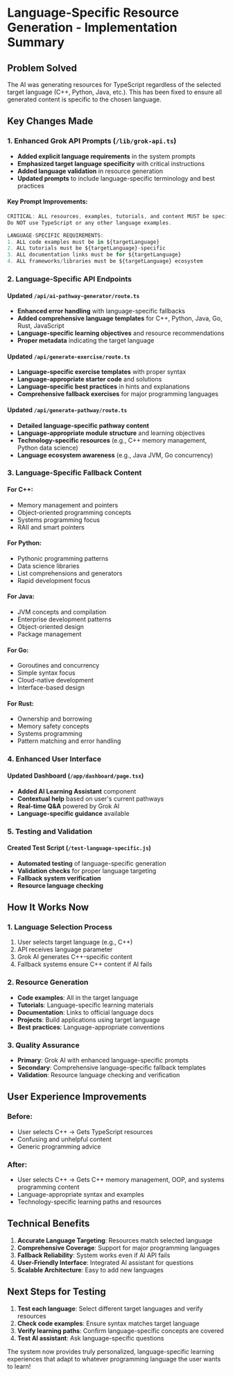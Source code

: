 # Language-Specific Resource Generation - Implementation Summary

## Problem Solved
The AI was generating resources for TypeScript regardless of the selected target language (C++, Python, Java, etc.). This has been fixed to ensure all generated content is specific to the chosen language.

## Key Changes Made

### 1. Enhanced Grok API Prompts (`/lib/grok-api.ts`)
- **Added explicit language requirements** in the system prompts
- **Emphasized target language specificity** with critical instructions
- **Added language validation** in resource generation
- **Updated prompts** to include language-specific terminology and best practices

#### Key Prompt Improvements:
```javascript
CRITICAL: ALL resources, examples, tutorials, and content MUST be specifically for ${targetLanguage}. 
Do NOT use TypeScript or any other language examples.

LANGUAGE-SPECIFIC REQUIREMENTS:
1. ALL code examples must be in ${targetLanguage}
2. ALL tutorials must be ${targetLanguage}-specific
3. ALL documentation links must be for ${targetLanguage}
4. ALL frameworks/libraries must be ${targetLanguage} ecosystem
```

### 2. Language-Specific API Endpoints

#### Updated `/api/ai-pathway-generator/route.ts`
- **Enhanced error handling** with language-specific fallbacks
- **Added comprehensive language templates** for C++, Python, Java, Go, Rust, JavaScript
- **Language-specific learning objectives** and resource recommendations
- **Proper metadata** indicating the target language

#### Updated `/api/generate-exercise/route.ts`
- **Language-specific exercise templates** with proper syntax
- **Language-appropriate starter code** and solutions
- **Language-specific best practices** in hints and explanations
- **Comprehensive fallback exercises** for major programming languages

#### Updated `/api/generate-pathway/route.ts`
- **Detailed language-specific pathway content**
- **Language-appropriate module structure** and learning objectives
- **Technology-specific resources** (e.g., C++ memory management, Python data science)
- **Language ecosystem awareness** (e.g., Java JVM, Go concurrency)

### 3. Language-Specific Fallback Content

#### For C++:
- Memory management and pointers
- Object-oriented programming concepts
- Systems programming focus
- RAII and smart pointers

#### For Python:
- Pythonic programming patterns
- Data science libraries
- List comprehensions and generators
- Rapid development focus

#### For Java:
- JVM concepts and compilation
- Enterprise development patterns
- Object-oriented design
- Package management

#### For Go:
- Goroutines and concurrency
- Simple syntax focus
- Cloud-native development
- Interface-based design

#### For Rust:
- Ownership and borrowing
- Memory safety concepts
- Systems programming
- Pattern matching and error handling

### 4. Enhanced User Interface

#### Updated Dashboard (`/app/dashboard/page.tsx`)
- **Added AI Learning Assistant** component
- **Contextual help** based on user's current pathways
- **Real-time Q&A** powered by Grok AI
- **Language-specific guidance** available

### 5. Testing and Validation

#### Created Test Script (`/test-language-specific.js`)
- **Automated testing** of language-specific generation
- **Validation checks** for proper language targeting
- **Fallback system verification**
- **Resource language checking**

## How It Works Now

### 1. Language Selection Process
1. User selects target language (e.g., C++)
2. API receives language parameter
3. Grok AI generates C++-specific content
4. Fallback systems ensure C++ content if AI fails

### 2. Resource Generation
- **Code examples**: All in the target language
- **Tutorials**: Language-specific learning materials
- **Documentation**: Links to official language docs
- **Projects**: Build applications using target language
- **Best practices**: Language-appropriate conventions

### 3. Quality Assurance
- **Primary**: Grok AI with enhanced language-specific prompts
- **Secondary**: Comprehensive language-specific fallback templates
- **Validation**: Resource language checking and verification

## User Experience Improvements

### Before:
- User selects C++ → Gets TypeScript resources
- Confusing and unhelpful content
- Generic programming advice

### After:
- User selects C++ → Gets C++ memory management, OOP, and systems programming content
- Language-appropriate syntax and examples
- Technology-specific learning paths and resources

## Technical Benefits

1. **Accurate Language Targeting**: Resources match selected language
2. **Comprehensive Coverage**: Support for major programming languages
3. **Fallback Reliability**: System works even if AI API fails
4. **User-Friendly Interface**: Integrated AI assistant for questions
5. **Scalable Architecture**: Easy to add new languages

## Next Steps for Testing

1. **Test each language**: Select different target languages and verify resources
2. **Check code examples**: Ensure syntax matches target language
3. **Verify learning paths**: Confirm language-specific concepts are covered
4. **Test AI assistant**: Ask language-specific questions

The system now provides truly personalized, language-specific learning experiences that adapt to whatever programming language the user wants to learn!
